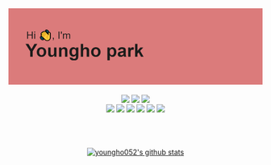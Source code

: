 <img src ="https://raw.githubusercontent.com/youngho052/youngho052/main/header.png"/>
<br />
<br />

<div align="center">
  <img src="https://img.shields.io/badge/Android-3DDC84?style=flat-square&logo=Android&logoColor=white&backgroundColor=black%22" height="25"/>
  <img src="https://img.shields.io/badge/Jetpack%20Compose-4285F4?style=flat-square&logo=Jetpack%20Compose&logoColor=white&backgroundColor=black%22"      height="25" />
  <img src="https://img.shields.io/badge/Kotlin-7F52FF?style=flat-square&logo=Kotlin&logoColor=white&backgroundColor=black%22" height="25" />
  <br/>
  
  <img src="https://img.shields.io/badge/React-61DAFB?style=flat-square&logo=React&logoColor=white&backgroundColor=black%22" height="25"/>
  <img src="https://img.shields.io/badge/Next.js-000000?style=flat-square&logo=Next.js&logoColor=white&backgroundColor=black%22" height="25" />
  <img src="https://img.shields.io/badge/TypeScript-3178C6?style=flat-square&logo=TypeScript&logoColor=white&backgroundColor=black%22" height="25" />
  <img src="https://img.shields.io/badge/javascript-f7df1e.svg?&style=for-the-badge&logo=javascript&logoColor=white" height="25"/>
  <img src="https://img.shields.io/badge/Firebase-FFCA28?style=flat-square&logo=Firebase&logoColor=white&backgroundColor=black%22" height="25" />
  <img src="https://img.shields.io/badge/AWS%20Amplify-FF9900?style=flat-square&logo=AWS%20Amplify&logoColor=white&backgroundColor=black%22" height="25"/>
                                                                                                                                                     
<!--   <img src="https://img.shields.io/badge/html-E34F26.svg?&style=for-the-badge&logo=html5&logoColor=white" height="25"/> -->
<!--   <img src="https://img.shields.io/badge/css3-f43059.svg?&style=for-the-badge&logo=css3&logoColor=white" height="25"/>   -->
</div>



<br />
<br />
<br />


<p align="center">
<a href="https://github.com/anuraghazra/github-readme-stats">
  <img align="center" src="https://github-readme-stats.anuraghazra1.vercel.app/api?username=youngho052&show_icons=true&include_all_commits=true&theme=material-palenight" alt="youngho052's github stats" />
</a>
</p>
